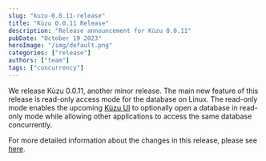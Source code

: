 ```yaml
---
slug: "kuzu-0.0.11-release"
title: "Kùzu 0.0.11 Release"
description: "Release announcement for Kùzu 0.0.11"
pubDate: "October 19 2023"
heroImage: "/img/default.png"
categories: ["release"]
authors: ["team"]
tags: ["concurrency"]
---
```


We release Kùzu 0.0.11, another minor release. The main new feature of this release is read-only access mode for the database on Linux. The read-only mode enables the upcoming [Kùzu UI](https://github.com/kuzudb/kuzu-ui) to optionally open a database in read-only mode while allowing other applications to access the same database concurrently.

For more detailed information about the changes in this release, please see [here](https://github.com/kuzudb/kuzu/releases/tag/v0.0.11).
